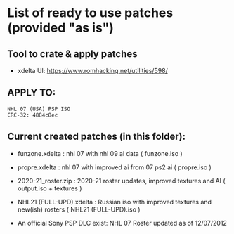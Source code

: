 # List of ready to use patches (provided "as is")

## Tool to crate & apply patches

- xdelta UI: https://www.romhacking.net/utilities/598/

## APPLY TO:
````
NHL 07 (USA) PSP ISO 
CRC-32: 4884c8ec
````
## Current created patches (in this folder):

- funzone.xdelta : nhl 07 with nhl 09 ai data ( funzone.iso )

- propre.xdelta : nhl 07 with improved ai from 07 ps2 ai ( propre.iso )

- 2020-21_roster.zip : 2020-21 roster updates, improved textures and AI ( output.iso + textures ) 

- NHL21 (FULL-UPD).xdelta : Russian iso with improved textures and new(ish) rosters ( NHL21 (FULL-UPD).iso )

- An official Sony PSP DLC exist:  NHL 07 Roster updated as of 12/07/2012 

